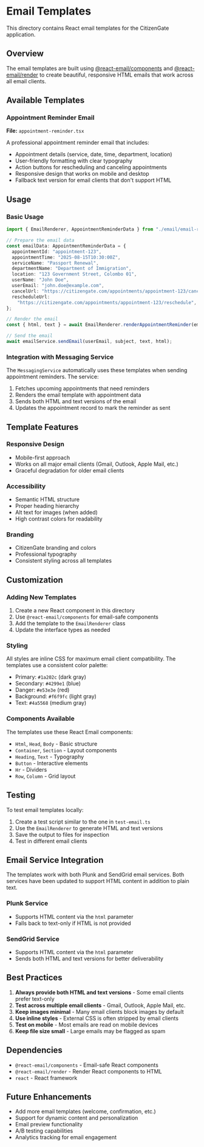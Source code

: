 # Email Templates

This directory contains React email templates for the CitizenGate application.

## Overview

The email templates are built using [@react-email/components](https://react.email/) and [@react-email/render](https://react.email/) to create beautiful, responsive HTML emails that work across all email clients.

## Available Templates

### Appointment Reminder Email

**File:** `appointment-reminder.tsx`

A professional appointment reminder email that includes:

- Appointment details (service, date, time, department, location)
- User-friendly formatting with clear typography
- Action buttons for rescheduling and canceling appointments
- Responsive design that works on mobile and desktop
- Fallback text version for email clients that don't support HTML

## Usage

### Basic Usage

```typescript
import { EmailRenderer, AppointmentReminderData } from "./email/email-renderer";

// Prepare the email data
const emailData: AppointmentReminderData = {
  appointmentId: "appointment-123",
  appointmentTime: "2025-08-15T10:30:00Z",
  serviceName: "Passport Renewal",
  departmentName: "Department of Immigration",
  location: "123 Government Street, Colombo 01",
  userName: "John Doe",
  userEmail: "john.doe@example.com",
  cancelUrl: "https://citizengate.com/appointments/appointment-123/cancel",
  rescheduleUrl:
    "https://citizengate.com/appointments/appointment-123/reschedule",
};

// Render the email
const { html, text } = await EmailRenderer.renderAppointmentReminder(emailData);

// Send the email
await emailService.sendEmail(userEmail, subject, text, html);
```

### Integration with Messaging Service

The `MessagingService` automatically uses these templates when sending appointment reminders. The service:

1. Fetches upcoming appointments that need reminders
2. Renders the email template with appointment data
3. Sends both HTML and text versions of the email
4. Updates the appointment record to mark the reminder as sent

## Template Features

### Responsive Design

- Mobile-first approach
- Works on all major email clients (Gmail, Outlook, Apple Mail, etc.)
- Graceful degradation for older email clients

### Accessibility

- Semantic HTML structure
- Proper heading hierarchy
- Alt text for images (when added)
- High contrast colors for readability

### Branding

- CitizenGate branding and colors
- Professional typography
- Consistent styling across all templates

## Customization

### Adding New Templates

1. Create a new React component in this directory
2. Use `@react-email/components` for email-safe components
3. Add the template to the `EmailRenderer` class
4. Update the interface types as needed

### Styling

All styles are inline CSS for maximum email client compatibility. The templates use a consistent color palette:

- Primary: `#1a202c` (dark gray)
- Secondary: `#4299e1` (blue)
- Danger: `#e53e3e` (red)
- Background: `#f6f9fc` (light gray)
- Text: `#4a5568` (medium gray)

### Components Available

The templates use these React Email components:

- `Html`, `Head`, `Body` - Basic structure
- `Container`, `Section` - Layout components
- `Heading`, `Text` - Typography
- `Button` - Interactive elements
- `Hr` - Dividers
- `Row`, `Column` - Grid layout

## Testing

To test email templates locally:

1. Create a test script similar to the one in `test-email.ts`
2. Use the `EmailRenderer` to generate HTML and text versions
3. Save the output to files for inspection
4. Test in different email clients

## Email Service Integration

The templates work with both Plunk and SendGrid email services. Both services have been updated to support HTML content in addition to plain text.

### Plunk Service

- Supports HTML content via the `html` parameter
- Falls back to text-only if HTML is not provided

### SendGrid Service

- Supports HTML content via the `html` parameter
- Sends both HTML and text versions for better deliverability

## Best Practices

1. **Always provide both HTML and text versions** - Some email clients prefer text-only
2. **Test across multiple email clients** - Gmail, Outlook, Apple Mail, etc.
3. **Keep images minimal** - Many email clients block images by default
4. **Use inline styles** - External CSS is often stripped by email clients
5. **Test on mobile** - Most emails are read on mobile devices
6. **Keep file size small** - Large emails may be flagged as spam

## Dependencies

- `@react-email/components` - Email-safe React components
- `@react-email/render` - Render React components to HTML
- `react` - React framework

## Future Enhancements

- Add more email templates (welcome, confirmation, etc.)
- Support for dynamic content and personalization
- Email preview functionality
- A/B testing capabilities
- Analytics tracking for email engagement
